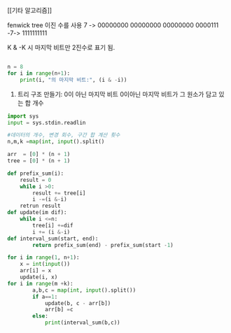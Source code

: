 [[기타 알고리즘]]

fenwick tree
이진 수를 사용
7 -> 00000000 00000000 00000000 0000111
-7-> 1111111111

K & -K 시 마지막 비트만 2진수로 표기 됨.

```py

n = 8
for i in range(n+1):
	print(i, "의 마지막 비트:", (i & -i))
```

1. 트리 구조 만들기: 0이 아닌 마지막 비트
0이아닌 마지막 비트가 그 원소가 담고 있는 합 개수


```py
import sys
input = sys.stdin.readlin

#데이터의 개수, 변경 회수, 구간 합 계산 횟수
n,m,k =map(int, input().split()

arr  = [0] * (n + 1)
tree = [0] * (n + 1)

def prefix_sum(i):
	result = 0
	while i >0:
		result += tree[i]
		i -=(i &-i)
	retrun result
def update(im dif):
	while i <=n:
		tree[i] +=dif
		i += (i &-i)
def interval_sum(start, end):
		return prefix_sum(end) - prefix_sum(start -1)

for i in range(1, n+1):
	x = int(input())
	arr[i] = x
	update(i, x)
for i in range(m +k):
		a,b,c = map(int, input().split())
		if a==1:
			update(b, c - arr[b])
			arr[b] =c
		else:
			print(interval_sum(b,c))
```
